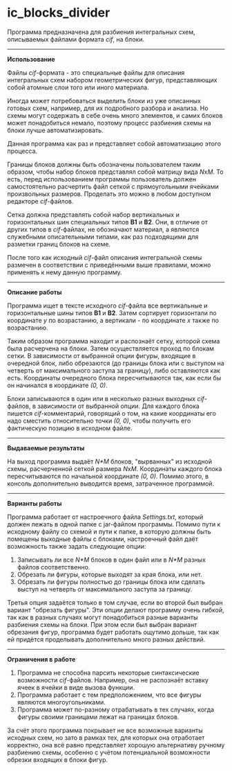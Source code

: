 # ic_blocks_divider
Программа предназначена для разбиения интегральных схем, описываемых файлами формата *cif*, на блоки.

_______

**Использование**

Файлы *cif*-формата - это специальные файлы для описания интегральных схем набором геометрических фигур, представляющих собой атомные слои того или иного материала.

Иногда может потребоваться выделить блоки из уже описанных готовых схем, например, для их подробного разбора и анализа. Но схемы могут содержать в себе очень много
элементов, и самих блоков может понадобиться немало, поэтому процесс разбиения схемы на блоки лучше автоматизировать.

Данная программа как раз и представляет собой автоматизацию этого процесса.

Границы блоков должны быть обозначены пользователем таким образом, чтобы набор блоков представлял собой матрицу вида *N*x*M*. То есть, перед использованием программы
пользователь должен самостоятельно расчертить файл сеткой с прямоугольными ячейками произвольных размеров. Проделать это можно в любом доступном редакторе *cif*-файлов.

Сетка должна представлять собой набор вертикальных и горизонтальных шин специальных типов **B1** и **B2**. Они, в отличие от других типов в *cif*-файлах, не обозначают материал,
а являются служебными описательными типами, как раз подходящими для разметки границ блоков на схеме.

После того как исходный *cif*-файл описания интегральной схемы размечен в соответствии с приведёнными выше правилами, можно применять к нему данную программу.

_______

**Описание работы**

Программа ищет в тексте исходного *cif*-файла все вертикальные и горизонтальные шины типов **B1** и **B2**. Затем сортирует горизонтали по координате *y* по возрастанию, а вертикали - по
координате *x* также по возрастанию.

Таким образом программа находит и распознаёт сетку, которой схема была расчерчена на блоки. Затем осуществляется проход по блокам сетки. В зависимости от выбранной опции фигуры, входящие
в очередной блок, либо обрезаются (до границы блока или с выступом на четверть от максимального заступа за границу), либо оставляются как есть. Координаты очередного блока пересчитываются
так, как если бы он начинался в координате *(0, 0)*.

Блоки записываются в один или в несколько разных выходных *cif*-файлов, в зависимости от выбранной опции. Для каждого блока пишется *cif*-комментарий, говорящий о том, на какие координаты
его надо сместить относительно точки *(0, 0)*, чтобы получить его фактическую позицию в исходном файле.

_______

**Выдаваемые результаты**

На выход программа выдаёт *N\*M* блоков, "вырванных" из исходной схемы, расчерченной сеткой размера *N*x*M*. Координаты каждого блока пересчитываются по начальной координате *(0, 0)*.
Помимо этого, в консоль дополнительно выводится время, затраченное программой.

_______

**Варианты работы**

Программа работает от настроечного файла *Settings.txt*, который должен лежать в одной папке с jar-файлом программы. Помимо пути к исходному файлу со схемой и пути к папке, в
которую должны быть помещены выходные файлы с блоками, настроечный файл даёт возможность также задать следующие опции:

1) Записывать ли все *N\*M* блоков в один файл или в *N\*M* разных файлов соответственно.
2) Обрезать ли фигуры, которые выходят за края блока, или нет.
3) Обрезать ли фигуры полностью до границы блока или сделать выступ на четверть от максимального заступа за границу.

Третья опция задаётся только в том случае, если во второй был выбран вариант "обрезать фигуры". Эти опции делают программу очень гибкой, так как в разных случаях могут понадобиться разные
варианты разбиения схемы на блоки. При этом если был выбран вариант обрезания фигур, программа будет работать ощутимо дольше, так как ей придётся проделывать дополнительно много разных действий.

_______

**Ограничения в работе**

1) Программа не способна парсить некоторые синтаксические возможности *cif*-файлов. Например, она не распознаёт вставку ячеек в ячейки в виде вызова функции.
2) Программа работает с тем предположением, что все фигуры являются многоугольниками.
3) Программа может по-разному отрабатывать в тех случаях, когда фигуры своими границами лежат на границах блоков.

За счёт этого программа покрывает не все возможные варианты исходных схем, но зато в рамках тех, для которых она отработает корректно, она всё равно представляет хорошую альтернативу ручному
разбиению схемы, особенно с учётом потенциальной возможности обрезки входящих в блоки фигур.
